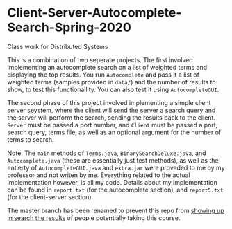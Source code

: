 # Client-Server-Autocomplete-Search-Spring-2020
Class work for Distributed Systems

This is a combination of two seperate projects. The first involved implementing an autocomplete search on a list of weighted terms and displaying the top results. You run `Autocomplete` and pass it a list of weighted terms (samples provided in `data/`) and the number of results to show, to test this functionallity. You can also test it using `AutocompleteGUI`. 

The second phase of this project involved implementing a simple client server seystem, where the client will send the server a search query and the server will perform the search, sending the results back to the client. `Server` must be passed a port number, and `Client` must be passed a port, search query, terms file, as well as an optional argument for the number of terms to search. 

Note: The `main` methods of `Terms.java`, `BinarySearchDeluxe.java`, and `Autocomplete.java` (these are essentially just test methods), as well as the entierty of `AutocompleteGUI.java` and `extra.jar` were proveded to me by my professor and not writen by me. Everything related to the actual implementation however, is all my code. Details about my implementation can be found in `report.txt` (for the autocomplete section), and `report5.txt` (for the client-server section).

The master branch has been renamed to prevent this repo from [showing up in search the results](https://webapps.stackexchange.com/questions/67344/how-to-prevent-a-public-github-repository-from-showing-up-on-search-results) of people potentially taking this course.
